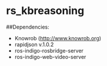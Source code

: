 # rs_kbreasoning

##Dependencies:
* Knowrob (http://www.knowrob.org)
* rapidjson v.1.0.2
* ros-indigo-rosbridge-server
* ros-indigo-web-video-server
